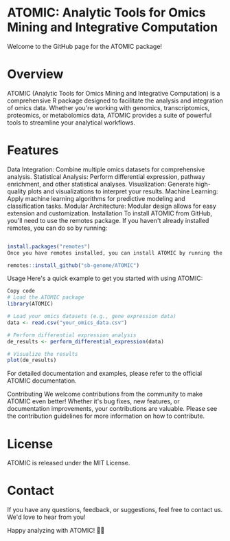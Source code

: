 # ATOMIC: Analytic Tools for Omics Mining and Integrative Computation
Welcome to the GitHub page for the ATOMIC package!

# Overview
ATOMIC (Analytic Tools for Omics Mining and Integrative Computation) is a comprehensive R package designed to facilitate the analysis and integration of omics data. Whether you're working with genomics, transcriptomics, proteomics, or metabolomics data, ATOMIC provides a suite of powerful tools to streamline your analytical workflows.

# Features
Data Integration: Combine multiple omics datasets for comprehensive analysis.
Statistical Analysis: Perform differential expression, pathway enrichment, and other statistical analyses.
Visualization: Generate high-quality plots and visualizations to interpret your results.
Machine Learning: Apply machine learning algorithms for predictive modeling and classification tasks.
Modular Architecture: Modular design allows for easy extension and customization.
Installation
To install ATOMIC from GitHub, you'll need to use the remotes package. If you haven't already installed remotes, you can do so by running:

```R

install.packages("remotes")
Once you have remotes installed, you can install ATOMIC by running the following command:

remotes::install_github("sb-genome/ATOMIC")
```
Usage
Here's a quick example to get you started with using ATOMIC:

```R
Copy code
# Load the ATOMIC package
library(ATOMIC)

# Load your omics datasets (e.g., gene expression data)
data <- read.csv("your_omics_data.csv")

# Perform differential expression analysis
de_results <- perform_differential_expression(data)

# Visualize the results
plot(de_results)
```
For detailed documentation and examples, please refer to the official ATOMIC documentation.

Contributing
We welcome contributions from the community to make ATOMIC even better! Whether it's bug fixes, new features, or documentation improvements, your contributions are valuable. Please see the contribution guidelines for more information on how to contribute.

# License
ATOMIC is released under the MIT License.

# Contact
If you have any questions, feedback, or suggestions, feel free to contact us. We'd love to hear from you!

Happy analyzing with ATOMIC! 🧬🔬
